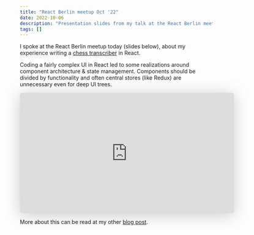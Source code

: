 ```yaml
---
title: "React Berlin meetup Oct '22"
date: 2022-10-06
description: "Presentation slides from my talk at the React Berlin meetup"
tags: []
---
```


I spoke at the React Berlin meetup today (slides below), about my experience
writing a [chess transcriber](https://paramjit.org/chess_transcriber) in React. 

Coding a fairly complex UI in React led to some realizations around component
architecture & state management. Components should be divided by functionality
and often central stores (like Redux) are unnecessary even for deep UI trees.

<iframe class="speakerdeck-iframe" style="border: 0px none; background: rgba(0, 0, 0, 0.1) padding-box; margin: 0px; padding: 0px; border-radius: 6px; box-shadow: rgba(0, 0, 0, 0.2) 0px 5px 40px; width: 560px; height: 315px;" src="https://speakerdeck.com/player/be02020b570f4923abdee739d6380ada" title="React Berlin meetup Oct '22" allowfullscreen="true" mozallowfullscreen="true" webkitallowfullscreen="true" data-ratio="1.7777777777777777" frameborder="0"></iframe>

More about this can be read at my other [blog
post](https://paramjit.org/blog/22-09-17-implementing-a-chess-transcriber-in-react/).